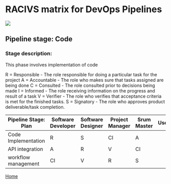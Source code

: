 # __RACIVS matrix for DevOps Pipelines__   

<img src="https://user-images.githubusercontent.com/10748736/112030685-6c81be80-8b32-11eb-94b8-c2c01b8f4581.png">

## __Pipeline stage:__  Code  
### __Stage description:__  
This phase involves implementation of code

R = Responsible - The role responsible for doing a particular task for the project
A = Accountable - The role who makes sure that tasks assigned are being done
C = Consulted -  The role consulted prior to decisions being made
I = Informed -  The role receiving information on the progress and result of a task
V = Verifier - The role who verifies that acceptance criteria is met for the finished tasks.
S = Signatory - The role who approves product deliverable/task completion.

| Pipeline Stage:<br>Plan  |Software Developer  | Software Designer  |Project Manager  |Srum Master  | User    | Product Owner    |
|------------------------  |------------------- |------------------- |---------------- |------------ |-------- |-----------------
| Code Implementation      |        R           |       S            |       CI        |   A         |         |      V           |
| API integration          |        A           |       R            |       V         |   CI        |         |      S           |
| workflow management      |        CI          |       V            |       R         |   S         |         |      A           |


  
  
  
[Home](../index.md)  
